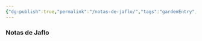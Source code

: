 ```yaml
---
{"dg-publish":true,"permalink":"/notas-de-jaflo/","tags":"gardenEntry","dgHomeLink":true,"dgPassFrontmatter":false}
---
```




### Notas de Jaflo
